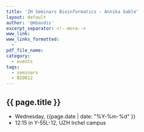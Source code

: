 ```yaml
---
title: 'ZH Seminars Bioinformatics - Annika Gable'
layout: default
author: '@mbaudis'
excerpt_separator: <!--more-->
www_link:
www_links_formatted:
  - 
pdf_file_name:
category:
  - events
tags:
  - seminars
  - BIO612
---
```


## {{ page.title }}

* Wednesday, {{page.date | date: "%Y-%m-%d" }}
* 12:15 in Y-55L-12, UZH Irchel campus

<!--more-->

